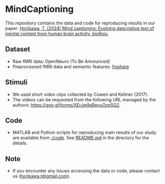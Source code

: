 # MindCaptioning
This repository contains the data and code for reproducing results in our paper: <a href="https://doi.org/10.1101/2024.04.23.590673">Horikawa, T. (2024) Mind captioning: Evolving descriptive text of mental content from human brain activity. bioRxiv.</a>
## Dataset
- Raw fMRI data: OpenNeuro (To Be Announced)
- Preprocessed fMRI data and semantic features: <a href="https://doi.org/10.6084/m9.figshare.25808179">figshare</a>
## Stimuli
- We used short video clips collected by Cowen and Keltner (2017).
- The videos can be requested from the following URL managed by the authors: https://goo.gl/forms/XErJw9sBeyuOyp5Q2.
## Code
- MATLAB and Python scripts for reproducing main results of our study are available from [./code](code/). See [README.md](code/README.md) in the directory for the details.
## Note
- If you encounter any issues accessing the data or code, please contact us (horikawa.t@gmail.com).
